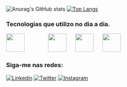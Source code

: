 
![Anurag's GitHub stats](https://github-readme-stats.vercel.app/api?username=flawiin&theme=dark&show_icons=true) 
[![Top Langs](https://github-readme-stats.vercel.app/api/top-langs/?username=flawiin&theme=dark&layout=compact)](https://github.com/anuraghazra/github-readme-stats)



### Tecnologias que utilizo no dia a dia.

<img style="margin-right: 60px;" width="50px" height="50px" src="https://cdn.jsdelivr.net/gh/devicons/devicon/icons/html5/html5-plain-wordmark.svg"/>     <img style="margin-right: 20px;" width="50px" height="50px" src="https://cdn.jsdelivr.net/gh/devicons/devicon/icons/css3/css3-plain-wordmark.svg"/>     <img style="margin-right: 20px;" width="50px" height="50px" src="https://cdn.jsdelivr.net/gh/devicons/devicon/icons/javascript/javascript-original.svg"/>     <img style="margin-right: 20px;" width="50" height="50px" src="https://cdn.jsdelivr.net/gh/devicons/devicon/icons/git/git-original.svg"/>


          
          
                    

### Siga-me nas redes:

[![Linkedin](https://img.shields.io/badge/LinkedIn-0077B5?style=for-the-badge&logo=linkedin&logoColor=white)](https://www.linkedin.com/in/flavio-pimentel-04833989/)
[![Twitter](https://img.shields.io/badge/Twitter-1DA1F2?style=for-the-badge&logo=twitter&logoColor=white)](https://twitter.com/real_pimentel)
[![Instagram](https://img.shields.io/badge/Instagram-E4405F?style=for-the-badge&logo=instagram&logoColor=white)](https://www.instagram.com/real_pimentel/)

          
          
          
          
